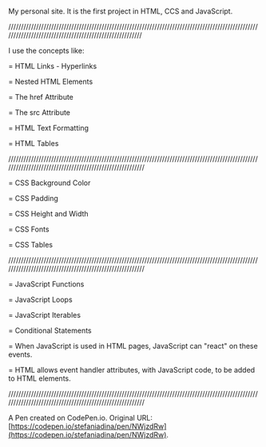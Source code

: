 # 
My personal site. It is the first project in HTML, CCS and JavaScript. 

////////////////////////////////////////////////////////////////////////////////////////////////////////////////////////////////////////////////////////



I use the concepts like:


= HTML Links - Hyperlinks

= Nested HTML Elements

= The href Attribute

= The src Attribute

= HTML Text Formatting

= HTML Tables

/////////////////////////////////////////////////////////////////////////////////////////////////////////////////////////////////////////////////////////

= CSS Background Color

= CSS Padding

= CSS Height and Width

= CSS Fonts

= CSS Tables

/////////////////////////////////////////////////////////////////////////////////////////////////////////////////////////////////////////////////////////


= JavaScript Functions

= JavaScript Loops

= JavaScript Iterables

= Conditional Statements

= When JavaScript is used in HTML pages, JavaScript can "react" on these events.

= HTML allows event handler attributes, with JavaScript code, to be added to HTML elements.


/////////////////////////////////////////////////////////////////////////////////////////////////////////////////////////////////////////////////////////

A Pen created on CodePen.io.
Original URL: [https://codepen.io/stefaniadina/pen/NWjzdRw](https://codepen.io/stefaniadina/pen/NWjzdRw).


